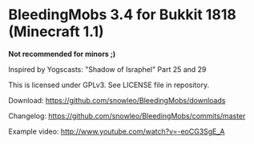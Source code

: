 BleedingMobs 3.4 for Bukkit 1818 (Minecraft 1.1)
================================================

**Not recommended for minors ;)**

Inspired by Yogscasts: "Shadow of Israphel" Part 25 and 29

This is licensed under GPLv3. See LICENSE file in repository.

Download: https://github.com/snowleo/BleedingMobs/downloads

Changelog: https://github.com/snowleo/BleedingMobs/commits/master

Example video: http://www.youtube.com/watch?v=-eoCG3SgE_A